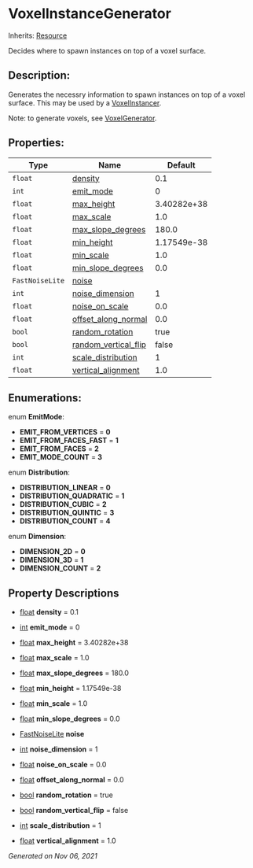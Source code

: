 # VoxelInstanceGenerator

Inherits: [Resource](https://docs.godotengine.org/en/stable/classes/class_resource.html)


Decides where to spawn instances on top of a voxel surface.

## Description: 

Generates the necessry information to spawn instances on top of a voxel surface. This may be used by a [VoxelInstancer](VoxelInstancer.md).

Note: to generate voxels, see [VoxelGenerator](VoxelGenerator.md).

## Properties: 


Type             | Name                                             | Default     
---------------- | ------------------------------------------------ | ------------
`float`          | [density](#i_density)                            | 0.1         
`int`            | [emit_mode](#i_emit_mode)                        | 0           
`float`          | [max_height](#i_max_height)                      | 3.40282e+38 
`float`          | [max_scale](#i_max_scale)                        | 1.0         
`float`          | [max_slope_degrees](#i_max_slope_degrees)        | 180.0       
`float`          | [min_height](#i_min_height)                      | 1.17549e-38 
`float`          | [min_scale](#i_min_scale)                        | 1.0         
`float`          | [min_slope_degrees](#i_min_slope_degrees)        | 0.0         
`FastNoiseLite`  | [noise](#i_noise)                                |             
`int`            | [noise_dimension](#i_noise_dimension)            | 1           
`float`          | [noise_on_scale](#i_noise_on_scale)              | 0.0         
`float`          | [offset_along_normal](#i_offset_along_normal)    | 0.0         
`bool`           | [random_rotation](#i_random_rotation)            | true        
`bool`           | [random_vertical_flip](#i_random_vertical_flip)  | false       
`int`            | [scale_distribution](#i_scale_distribution)      | 1           
`float`          | [vertical_alignment](#i_vertical_alignment)      | 1.0         
<p></p>

## Enumerations: 

enum **EmitMode**: 

- **EMIT_FROM_VERTICES** = **0**
- **EMIT_FROM_FACES_FAST** = **1**
- **EMIT_FROM_FACES** = **2**
- **EMIT_MODE_COUNT** = **3**

enum **Distribution**: 

- **DISTRIBUTION_LINEAR** = **0**
- **DISTRIBUTION_QUADRATIC** = **1**
- **DISTRIBUTION_CUBIC** = **2**
- **DISTRIBUTION_QUINTIC** = **3**
- **DISTRIBUTION_COUNT** = **4**

enum **Dimension**: 

- **DIMENSION_2D** = **0**
- **DIMENSION_3D** = **1**
- **DIMENSION_COUNT** = **2**


## Property Descriptions

- [float](https://docs.godotengine.org/en/stable/classes/class_float.html)<span id="i_density"></span> **density** = 0.1


- [int](https://docs.godotengine.org/en/stable/classes/class_int.html)<span id="i_emit_mode"></span> **emit_mode** = 0


- [float](https://docs.godotengine.org/en/stable/classes/class_float.html)<span id="i_max_height"></span> **max_height** = 3.40282e+38


- [float](https://docs.godotengine.org/en/stable/classes/class_float.html)<span id="i_max_scale"></span> **max_scale** = 1.0


- [float](https://docs.godotengine.org/en/stable/classes/class_float.html)<span id="i_max_slope_degrees"></span> **max_slope_degrees** = 180.0


- [float](https://docs.godotengine.org/en/stable/classes/class_float.html)<span id="i_min_height"></span> **min_height** = 1.17549e-38


- [float](https://docs.godotengine.org/en/stable/classes/class_float.html)<span id="i_min_scale"></span> **min_scale** = 1.0


- [float](https://docs.godotengine.org/en/stable/classes/class_float.html)<span id="i_min_slope_degrees"></span> **min_slope_degrees** = 0.0


- [FastNoiseLite](FastNoiseLite.md)<span id="i_noise"></span> **noise**


- [int](https://docs.godotengine.org/en/stable/classes/class_int.html)<span id="i_noise_dimension"></span> **noise_dimension** = 1


- [float](https://docs.godotengine.org/en/stable/classes/class_float.html)<span id="i_noise_on_scale"></span> **noise_on_scale** = 0.0


- [float](https://docs.godotengine.org/en/stable/classes/class_float.html)<span id="i_offset_along_normal"></span> **offset_along_normal** = 0.0


- [bool](https://docs.godotengine.org/en/stable/classes/class_bool.html)<span id="i_random_rotation"></span> **random_rotation** = true


- [bool](https://docs.godotengine.org/en/stable/classes/class_bool.html)<span id="i_random_vertical_flip"></span> **random_vertical_flip** = false


- [int](https://docs.godotengine.org/en/stable/classes/class_int.html)<span id="i_scale_distribution"></span> **scale_distribution** = 1


- [float](https://docs.godotengine.org/en/stable/classes/class_float.html)<span id="i_vertical_alignment"></span> **vertical_alignment** = 1.0


_Generated on Nov 06, 2021_
